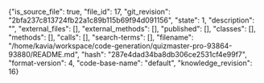 {"is_source_file": true, "file_id": 17, "git_revision": "2bfa237c813724fb22a1c89b115b69f94d091156", "state": 1, "description": "", "external_files": [], "external_methods": [], "published": [], "classes": [], "methods": [], "calls": [], "search-terms": [], "filename": "/home/kavia/workspace/code-generation/quizmaster-pro-93864-93880/README.md", "hash": "287e4dad34ba8db306ce2531cf4e99f7", "format-version": 4, "code-base-name": "default", "knowledge_revision": 16}